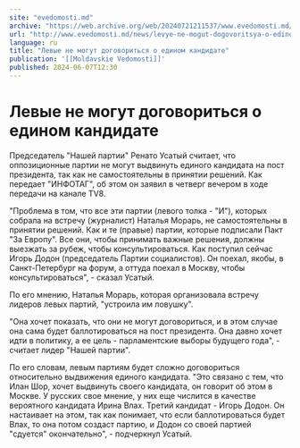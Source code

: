```yaml
---
site: "evedomosti.md"
archive: "https://web.archive.org/web/20240721211537/www.evedomosti.md/news/levye-ne-mogut-dogovoritsya-o-edinom-kandidate"
url: "http://www.evedomosti.md/news/levye-ne-mogut-dogovoritsya-o-edinom-kandidate"
language: ru
title: "Левые не могут договориться о едином кандидате"
publication: '[[Moldavskie Vedomosti]]'
published: 2024-06-07T12:30
---
```


# Левые не могут договориться о едином кандидате

Председатель "Нашей партии" Ренато Усатый считает, что оппозиционные партии не могут выдвинуть единого кандидата на пост президента, так как не самостоятельны в принятии решений. Как передает "ИНФОТАГ", об этом он заявил в четверг вечером в ходе передачи на канале TV8.

"Проблема в том, что все эти партии (левого толка - "И"), которых собрала на встречу (журналист) Наталья Морарь, не самостоятельны в принятии решений. Как и те (правые) партии, которые подписали Пакт "За Европу". Все они, чтобы принимать важные решения, должны выезжать за рубеж, чтобы консультироваться. Как поступил сейчас Игорь Додон (председатель Партии социалистов). Он поехал, якобы, в Санкт-Петербург на форум, а оттуда поехал в Москву, чтобы консультироваться", - сказал Усатый.

По его мнению, Наталья Морарь, которая организовала встречу лидеров левых партий, "устроила им ловушку".

"Она хочет показать, что они не могут договориться, и в этом случае она сама будет баллотироваться на пост президента. Она давно хочет идти в политику, а ее цель - парламентские выборы будущего года", - считает лидер "Нашей партии".

По его словам, левым партиям будет сложно договориться относительно выдвижения единого кандидата. "Это связано с тем, что Илан Шор, хочет выдвинуть своего кандидата, он говорит об этом в Москве. У русских свое мнение, у них еще числится в качестве вероятного кандидата Ирина Влах. Третий кандидат - Игорь Додон. Он настаивает на этом, так как понимает, что если баллотироваться будет Влах, то она потом создаст партию, и Додон со своей партией "сдуется" окончательно", - подчеркнул Усатый.